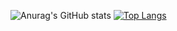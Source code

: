 ![Anurag's GitHub stats](https://github-readme-stats.vercel.app/api?username=AlexSeitov&layout=compact&show_icons=true&theme=slateorange)
[![Top Langs](https://github-readme-stats.vercel.app/api/top-langs/?username=AlexSeitov&layout=compact)](https://github.com/anuraghazra/github-readme-stats)
